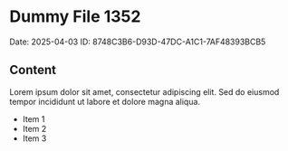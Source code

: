 # Dummy File 1352

Date: 2025-04-03
ID: 8748C3B6-D93D-47DC-A1C1-7AF48393BCB5

## Content

Lorem ipsum dolor sit amet, consectetur adipiscing elit.
Sed do eiusmod tempor incididunt ut labore et dolore magna aliqua.

* Item 1
* Item 2
* Item 3
